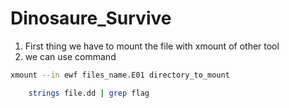 # Dinosaure_Survive

1. First thing we have to mount the file with xmount of other tool
2. we can use command 
```bash
xmount --in ewf files_name.E01 directory_to_mount
```
```bash
    strings file.dd | grep flag
```